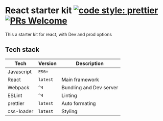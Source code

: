 # React starter kit [![code style: prettier](https://img.shields.io/badge/code_style-prettier-ff69b4.svg?style=flat-square)](https://github.com/prettier/prettier) [![PRs Welcome](https://img.shields.io/badge/PRs-welcome-brightgreen.svg)](CONTRIBUTING.md#pull-requests)
This a starter kit for react, with Dev and prod options


## Tech stack

Tech | Version | Description
--- | --- | ---
Javascript | `ES6+` | 
React | `latest` | Main framework
Webpack | `^4` | Bundling and Dev server
ESLint | `^4` | Linting
prettier|`latest`| Auto formating
css-loader |`latest`| Styling
